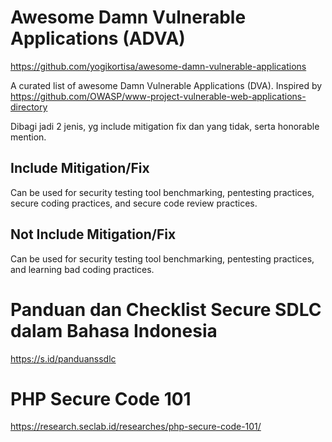 # Awesome Damn Vulnerable Applications (ADVA)

https://github.com/yogikortisa/awesome-damn-vulnerable-applications

A curated list of awesome Damn Vulnerable Applications (DVA). Inspired by https://github.com/OWASP/www-project-vulnerable-web-applications-directory

Dibagi jadi 2 jenis, yg include mitigation fix dan yang tidak, serta honorable mention.

## Include Mitigation/Fix
Can be used for security testing tool benchmarking, pentesting practices, secure coding practices, and secure code review practices.

## Not Include Mitigation/Fix
Can be used for security testing tool benchmarking, pentesting practices, and learning bad coding practices.

# Panduan dan Checklist Secure SDLC dalam Bahasa Indonesia

https://s.id/panduanssdlc

# PHP Secure Code 101
https://research.seclab.id/researches/php-secure-code-101/
